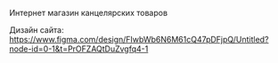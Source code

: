 Интернет магазин канцелярских товаров 


Дизайн сайта: https://www.figma.com/design/FIwbWb6N6M61cQ47pDFjpQ/Untitled?node-id=0-1&t=PrOFZAQtDuZvgfq4-1
